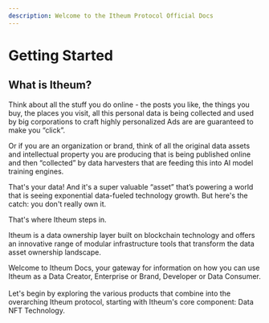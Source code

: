 ```yaml
---
description: Welcome to the Itheum Protocol Official Docs
---
```


# Getting Started

## What is Itheum?

Think about all the stuff you do online - the posts you like, the things you buy, the places you visit, all this personal data is being collected and used by big corporations to craft highly personalized Ads are are guaranteed to make you “click”.

Or if you are an organization or brand, think of all the original data assets and intellectual property you are producing that is being published online and then “collected” by data harvesters that are feeding this into AI model training engines.

That's your data! And it's a super valuable “asset” that’s powering a world that is seeing exponential data-fueled technology growth. But here's the catch: you don't really own it.&#x20;

That's where Itheum steps in.&#x20;

Itheum is a data ownership layer built on blockchain technology and offers an innovative range of modular infrastructure tools that transform the data asset ownership landscape.

Welcome to Itheum Docs, your gateway for information on how you can use Itheum as a Data Creator, Enterprise or Brand, Developer or Data Consumer.\
\
Let's begin by exploring the various products that combine into the overarching Itheum protocol, starting with Itheum's core component: Data NFT Technology.
